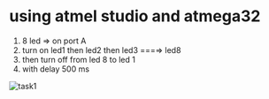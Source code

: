 

# using atmel studio and atmega32

1. 8 led ⇒ on port A
2. turn on led1 then led2 then led3 ===⇒ led8
3. then turn off from led 8 to led 1 
4. with delay 500 ms


![task1](https://github.com/mohamed-belall/Embedded_System_learn_in_depth_diploma/assets/77551534/5357b87d-2850-49ee-82b6-f0647cb69872)

